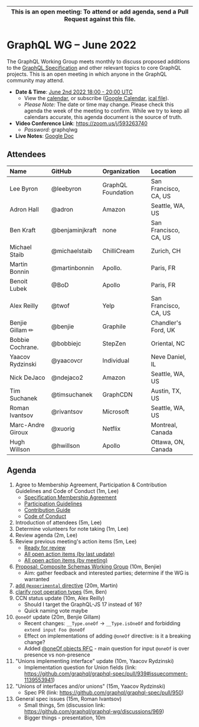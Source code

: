<!--

Hello! You're welcome to join our working group meeting and add to the agenda
by following these three steps:

   1. Add your name to the list of attendees (in alphabetical order).

      - To respect meeting size, attendees should be relevant to the agenda.
        That means we expect most who join the meeting to participate in
        discussion. If you'd rather just watch, check out our YouTube[1].

      - Please include the organization (or project) you represent, and the
        location (including country code[2]) you expect to be located in during
        the meeting.

      - If you're willing to help take notes, add "✏️" after your name
        (eg. Ada Lovelace ✏). This is hugely helpful!

   2. If relevant, add your topic to the agenda (sorted by expected time).

      - Every agenda item has four parts: 1) the topic, 2) an expected time
        constraint, 3) who's leading the discussion, and 4) a list of any
        relevant links (RFC docs, issues, PRs, presentations, etc). Follow the
        format of existing agenda items.

      - Know what you want to get out of the agenda topic - what feedback do you
        need? What questions do you need answered? Are you looking for consensus
        or just directional feedback?

      - If your topic is a new proposal it's likely an "RFC 0"[3]. The barrier
        of entry for documenting new proposals is intentionally low, writing a
        few sentences about the problem you're trying to solve and the rough
        shape of your proposed solution is normally sufficient.

        You can create a link for this:
          - As an issue against the graphql-wg repo.
          - As a GitHub discussion in the graphql-wg repo.
          - As an RFC document into the rfcs/ folder of the graphql-wg repo.

   3. Review our guidelines and agree to our Spec Membership & CLA.

      - Review and understand our Spec Membership Agreement, Participation &
        Contribution Guidelines, and Code of Conduct. You'll find links to these
        in the first agenda item of every meeting.

      - If this is your first time, our bot will comment on your Pull Request
        with a link to our Spec Membership & CLA. Please follow along and agree
        before your PR is merged.

        Your organization may sign this for all of its members. To set this up,
        please ask operations@graphql.org.

PLEASE TAKE NOTE:

  - By joining this meeting you must agree to the Specification Membership
    Agreement and Code of Conduct.

  - Meetings are recorded and made available on YouTube[1], by joining you
    consent to being recorded.

[1] Youtube: https://www.youtube.com/channel/UCERcwLeheOXp_u61jEXxHMA
[2] Country codes: https://en.wikipedia.org/wiki/List_of_ISO_3166_country_codes#Current_ISO_3166_country_codes
[3] RFC stages: https://github.com/graphql/graphql-spec/blob/main/CONTRIBUTING.md#rfc-contribution-stages

-->

| This is an open meeting: To attend or add agenda, send a Pull Request against this file. |
| --- |


# GraphQL WG – June 2022

The GraphQL Working Group meets monthly to discuss proposed additions to the
[GraphQL Specification][] and other relevant topics to core GraphQL projects.
This is an open meeting in which anyone in the GraphQL community may attend.

- **Date & Time**: [June 2nd 2022 18:00 - 20:00 UTC](https://www.timeanddate.com/worldclock/meetingdetails.html?year=2022&month=6&day=2&hour=18&min=0&sec=0&p1=224&p2=179&p3=136&p4=268&p5=367&p6=438&p7=240&iv=0)
  - View the [calendar][], or subscribe ([Google Calendar][], [ical file][]).
  - *Please Note:* The date or time may change. Please check this agenda the
    week of the meeting to confirm. While we try to keep all calendars accurate,
    this agenda document is the source of truth.
- **Video Conference Link**: https://zoom.us/j/593263740
  - *Password:* graphqlwg
- **Live Notes**: [Google Doc](about:blank)

[GraphQL Specification]: https://github.com/graphql/graphql-spec
[calendar]: https://calendar.google.com/calendar/embed?src=linuxfoundation.org_ik79t9uuj2p32i3r203dgv5mo8%40group.calendar.google.com
[Google Calendar]: https://calendar.google.com/calendar?cid=bGludXhmb3VuZGF0aW9uLm9yZ19pazc5dDl1dWoycDMyaTNyMjAzZGd2NW1vOEBncm91cC5jYWxlbmRhci5nb29nbGUuY29t
[ical file]: https://calendar.google.com/calendar/ical/linuxfoundation.org_ik79t9uuj2p32i3r203dgv5mo8%40group.calendar.google.com/public/basic.ics


## Attendees

| Name               | GitHub          | Organization       | Location
| :----------------- | :-------------- | :----------------- | :-----------------
| Lee Byron          | @leebyron       | GraphQL Foundation | San Francisco, CA, US
| Adron Hall         | @adron          | Amazon             | Seattle, WA, US
| Ben Kraft          | @benjaminjkraft | none               | San Francisco, CA, US
| Michael Staib      | @michaelstaib   | ChilliCream        | Zurich, CH
| Martin Bonnin      | @martinbonnin   | Apollo.            | Paris, FR
| Benoit Lubek       | @BoD            | Apollo             | Paris, FR
| Alex Reilly        | @twof           | Yelp               | San Francisco, CA, US
| Benjie Gillam ✏    | @benjie         | Graphile           | Chandler's Ford, UK
| Bobbie Cochrane.   | @bobbiejc       | StepZen            | Oriental, NC
| Yaacov Rydzinski   | @yaacovcr       | Individual         | Neve Daniel, IL
| Nick DeJaco        | @ndejaco2       | Amazon             | Seattle, WA, US
| Tim Suchanek       | @timsuchanek    | GraphCDN           | Austin, TX, US
| Roman Ivantsov     | @rivantsov      | Microsoft          | Seattle, WA, US
| Marc-Andre Giroux  | @xuorig         | Netflix            | Montreal, Canada
| Hugh Willson       | @hwillson       | Apollo             | Ottawa, ON, Canada

## Agenda

1. Agree to Membership Agreement, Participation & Contribution Guidelines and Code of Conduct (1m, Lee)
   - [Specification Membership Agreement](https://github.com/graphql/foundation)
   - [Participation Guidelines](https://github.com/graphql/graphql-wg#participation-guidelines)
   - [Contribution Guide](https://github.com/graphql/graphql-spec/blob/main/CONTRIBUTING.md)
   - [Code of Conduct](https://github.com/graphql/foundation/blob/master/CODE-OF-CONDUCT.md)
1. Introduction of attendees (5m, Lee)
1. Determine volunteers for note taking (1m, Lee)
1. Review agenda (2m, Lee)
1. Review previous meeting's action items (5m, Lee)
   - [Ready for review](https://github.com/graphql/graphql-wg/issues?q=is%3Aissue+is%3Aopen+label%3A%22Ready+for+review+%F0%9F%99%8C%22+sort%3Aupdated-desc)
   - [All open action items (by last update)](https://github.com/graphql/graphql-wg/issues?q=is%3Aissue+is%3Aopen+label%3A%22Action+item+%3Aclapper%3A%22+sort%3Aupdated-desc)
   - [All open action items (by meeting)](https://github.com/graphql/graphql-wg/projects?query=is%3Aopen+sort%3Aname-asc)
1. [Proposal: Composite Schemas Working Group](https://github.com/graphql/graphql-wg/pull/977) (10m, Benjie)
   - Aim: gather feedback and interested parties; determine if the WG is warranted
1. [add `@experimental` directive](https://github.com/graphql/graphql-spec/issues/943) (20m, Martin)
1. [clarify root operation types](https://github.com/graphql/graphql-js/issues/3592) (5m, Ben)
1. CCN status update (10m, Alex Reilly)
   - Should I target the GraphQL-JS 17 instead of 16?
   - Quick naming vote maybe
1. `@oneOf` update (20m, Benjie Gillam)
   - Recent changes: `__Type.oneOf` -> `__Type.isOneOf` and forbidding `extend input Foo @oneOf`
   - Effect on implementations of adding `@oneOf` directive: is it a breaking change?
   - Added [@oneOf objects RFC](https://github.com/graphql/graphql-spec/pull/948) - main question for input `@oneOf` is over presence vs non-presence
1. "Unions implementing interface" update (10m, Yaacov Rydzinski)
   - Implementation question for Union fields (link: https://github.com/graphql/graphql-spec/pull/939#issuecomment-1139553941)
1. "Unions of interfaces and/or unions" (15m, Yaacov Rydzinski)
   - Spec PR (link: https://github.com/graphql/graphql-spec/pull/950)
1. General spec issues (15m, Roman Ivantsov)
   - Small things, 5m (discussion link: https://github.com/graphql/graphql-wg/discussions/969)
   - Bigger things - presentation, 10m

